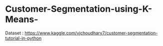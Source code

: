 # Customer-Segmentation-using-K-Means-
Dataset : https://www.kaggle.com/vjchoudhary7/customer-segmentation-tutorial-in-python

